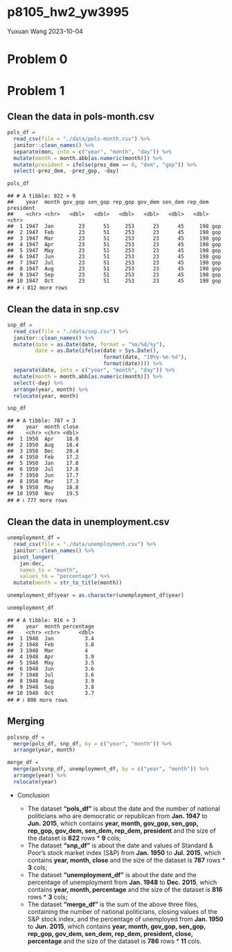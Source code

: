 p8105_hw2_yw3995
================
Yuxuan Wang
2023-10-04

# Problem 0

# Problem 1

## Clean the data in pols-month.csv

``` r
pols_df = 
  read_csv(file = "./data/pols-month.csv") %>% 
  janitor::clean_names() %>% 
  separate(mon, into = c("year", "month", "day")) %>% 
  mutate(month = month.abb[as.numeric(month)]) %>% 
  mutate(president = ifelse(prez_dem == 0, "dem", "gop")) %>% 
  select(-prez_dem, -prez_gop, -day)

pols_df
```

    ## # A tibble: 822 × 9
    ##    year  month gov_gop sen_gop rep_gop gov_dem sen_dem rep_dem president
    ##    <chr> <chr>   <dbl>   <dbl>   <dbl>   <dbl>   <dbl>   <dbl> <chr>    
    ##  1 1947  Jan        23      51     253      23      45     198 gop      
    ##  2 1947  Feb        23      51     253      23      45     198 gop      
    ##  3 1947  Mar        23      51     253      23      45     198 gop      
    ##  4 1947  Apr        23      51     253      23      45     198 gop      
    ##  5 1947  May        23      51     253      23      45     198 gop      
    ##  6 1947  Jun        23      51     253      23      45     198 gop      
    ##  7 1947  Jul        23      51     253      23      45     198 gop      
    ##  8 1947  Aug        23      51     253      23      45     198 gop      
    ##  9 1947  Sep        23      51     253      23      45     198 gop      
    ## 10 1947  Oct        23      51     253      23      45     198 gop      
    ## # ℹ 812 more rows

## Clean the data in snp.csv

``` r
snp_df = 
  read_csv(file = "./data/snp.csv") %>% 
  janitor::clean_names() %>% 
  mutate(date = as.Date(date, format = "%m/%d/%y"),
         date = as.Date(ifelse(date > Sys.Date(),
                               format(date, "19%y-%m-%d"),
                               format(date)))) %>% 
  separate(date, into = c("year", "month", "day")) %>% 
  mutate(month = month.abb[as.numeric(month)]) %>% 
  select(-day) %>% 
  arrange(year, month) %>% 
  relocate(year, month)

snp_df
```

    ## # A tibble: 787 × 3
    ##    year  month close
    ##    <chr> <chr> <dbl>
    ##  1 1950  Apr    18.0
    ##  2 1950  Aug    18.4
    ##  3 1950  Dec    20.4
    ##  4 1950  Feb    17.2
    ##  5 1950  Jan    17.0
    ##  6 1950  Jul    17.8
    ##  7 1950  Jun    17.7
    ##  8 1950  Mar    17.3
    ##  9 1950  May    18.8
    ## 10 1950  Nov    19.5
    ## # ℹ 777 more rows

## Clean the data in unemployment.csv

``` r
unemployment_df = 
  read_csv(file = "./data/unemployment.csv") %>% 
  janitor::clean_names() %>% 
  pivot_longer(
    jan:dec,
    names_to = "month",
    values_to = "percentage") %>% 
  mutate(month = str_to_title(month))

unemployment_df$year = as.character(unemployment_df$year)

unemployment_df
```

    ## # A tibble: 816 × 3
    ##    year  month percentage
    ##    <chr> <chr>      <dbl>
    ##  1 1948  Jan          3.4
    ##  2 1948  Feb          3.8
    ##  3 1948  Mar          4  
    ##  4 1948  Apr          3.9
    ##  5 1948  May          3.5
    ##  6 1948  Jun          3.6
    ##  7 1948  Jul          3.6
    ##  8 1948  Aug          3.9
    ##  9 1948  Sep          3.8
    ## 10 1948  Oct          3.7
    ## # ℹ 806 more rows

## Merging

``` r
polssnp_df = 
  merge(pols_df, snp_df, by = c("year", "month")) %>% 
  arrange(year, month)
```

``` r
merge_df = 
  merge(polssnp_df, unemployment_df, by = c("year", "month")) %>% 
  arrange(year) %>% 
  relocate(year)
```

- Conclusion

  - The dataset **“pols_df”** is about the date and the number of
    national politicians who are democratic or republican from
    **Jan. 1947** to **Jun. 2015**, which contains **year, month,
    gov_gop, sen_gop, rep_gop, gov_dem, sen_dem, rep_dem, president**
    and the size of the dataset is **822** rows \* **9** cols;
  - The dataset **“snp_df”** is about the date and values of Standard &
    Poor’s stock market index (S&P) from **Jan. 1950** to **Jul. 2015**,
    which contains **year, month, close** and the size of the dataset is
    **787** rows \* **3** cols;
  - The dataset **“unemployment_df”** is about the date and the
    percentage of unemployment from **Jan. 1948** to **Dec. 2015**,
    which contains **year, month, percentage** and the size of the
    dataset is **816** rows \* **3** cols;
  - The dataset **“merge_df”** is the sum of the above three files,
    containing the number of national politicians, closing values of the
    S&P stock index, and the percentage of unemployed from **Jan. 1950**
    to **Jun. 2015**, which contains **year, month, gov_gop, sen_gop,
    rep_gop, gov_dem, sen_dem, rep_dem, president, close, percentage**
    and the size of the dataset is **786** rows \* **11** cols.
